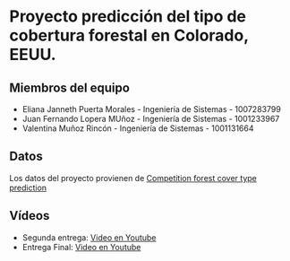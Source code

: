 # Proyecto predicción del tipo de cobertura forestal en Colorado, EEUU. 

## Miembros del equipo 

- Eliana Janneth Puerta Morales - Ingeniería de Sistemas - 1007283799
- Juan Fernando Lopera MUñoz - Ingeniería de Sistemas - 1001233967
- Valentina Muñoz Rincón - Ingeniería de Sistemas - 1001131664

## Datos
Los datos del proyecto provienen de [Competition forest cover type prediction](https://www.kaggle.com/competitions/forest-cover-type-prediction/)

## Vídeos
- Segunda entrega: [Video en Youtube](https://www.youtube.com/watch?v=5NyiehFcdn4)
- Entrega Final: [Video en Youtube](https://www.youtube.com/watch?v=Bn3aUNtK9ho)

